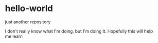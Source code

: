 # hello-world
just another repository

I don't really know what I'm doing, but I'm doing it. Hopefully this will help me learn
